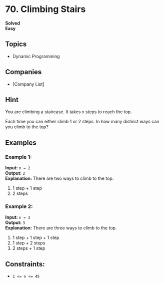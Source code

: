 # 70. Climbing Stairs

**Solved**  
**Easy**

## Topics
- Dynamic Programming

## Companies
- [Company List]

## Hint
You are climbing a staircase. It takes `n` steps to reach the top.

Each time you can either climb 1 or 2 steps. In how many distinct ways can you climb to the top?

## Examples

### Example 1:
**Input:** `n = 2`  
**Output:** `2`  
**Explanation:** There are two ways to climb to the top.
1. 1 step + 1 step
2. 2 steps

### Example 2:
**Input:** `n = 3`  
**Output:** `3`  
**Explanation:** There are three ways to climb to the top.
1. 1 step + 1 step + 1 step
2. 1 step + 2 steps
3. 2 steps + 1 step

## Constraints:
- `1 <= n <= 45`